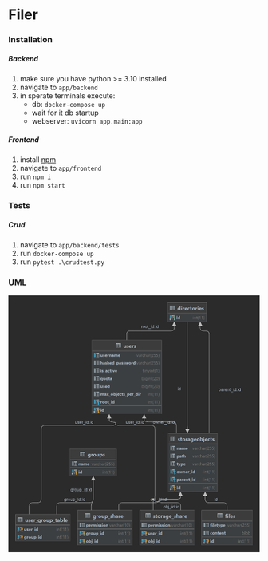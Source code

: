 # Filer

### Installation

##### Backend

1. make sure you have python >= 3.10 installed
2. navigate to `app/backend`
3. in sperate terminals execute:
   - db: `docker-compose up`
   - wait for it db startup
   - webserver: `uvicorn app.main:app`

##### Frontend

1. install [npm](https://www.npmjs.com/)
2. navigate to `app/frontend`
3. run `npm i`
4. run `npm start`


### Tests

##### Crud
1. navigate to `app/backend/tests`
2. run `docker-compose up`
3. run `pytest .\crudtest.py`


### UML

![Data Model](docs/model.png)

